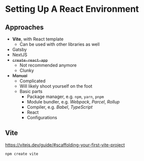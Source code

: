 # Setting Up A React Environment

## Approaches

- **Vite**, with React template
  - Can be used with other libraries as well
- Gatsby
- NextJS
- ~~`create-react-app`~~
  - Not recommended anymore
  - Clunky
- ~~Manual~~
  - Complicated
  - Will likely shoot yourself on the foot
  - Basic parts
    - Package manager, e.g. `npm`, `yarn`, `pnpm`
    - Module bundler, e.g. _Webpack_, _Parcel_, _Rollup_
    - Compiler, e.g. _Babel_, _TypeScript_
    - React
    - Configurations

## Vite

https://vitejs.dev/guide/#scaffolding-your-first-vite-project

```sh
npm create vite
```
